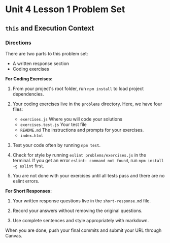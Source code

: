 # Unit 4 Lesson 1 Problem Set
## `this` and Execution Context

### Directions
There are two parts to this problem set:
* A written response section
* Coding exercises

**For Coding Exercises:**

1. From your project's root folder, run `npm install` to load project dependencies.

2. Your coding exercises live in the `problems` directory. Here, we have four files:
    * `exercises.js` Where you will code your solutions
    * `exercises.test.js` Your test file
    * `README.md` The instructions and prompts for your exercises.
    * `index.html`


3. Test your code often by running `npm test`. 

4. Check for style by running `eslint problems/exercises.js` in the terminal. If you get an error `eslint: command not found`, run `npm install -g eslint` first.

5. You are not done with your exercises until all tests pass and there are no eslint errors.

**For Short Responses:**

1. Your written response questions live in the `short-response.md` file.

2. Record your answers without removing the original questions.

3. Use complete sentences and style appropriately with markdown.


When you are done, push your final commits and submit your URL through Canvas.
